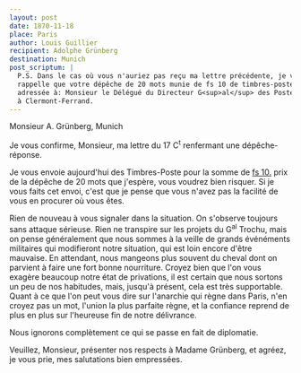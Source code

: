 ```yaml
---
layout: post
date: 1870-11-18
place: Paris
author: Louis Guillier
recipient: Adolphe Grünberg
destination: Munich
post_scriptum: |
  P.S. Dans le cas où vous n'auriez pas reçu ma lettre précédente, je vous
  rappelle que votre dépêche de 20 mots munie de fs 10 de timbres-poste doit être
  adressée à: Monsieur le Délégué du Directeur G<sup>al</sup> des Postes (Puy de Dôme)
  à Clermont-Ferrand.
---
```


Monsieur A. Grünberg, Munich


Je vous confirme, Monsieur, ma lettre du 17 C<sup>t</sup> renfermant une dépêche-réponse.

Je vous envoie aujourd'hui des Timbres-Poste pour la somme de <ins>fs 10.</ins>
prix de la dépêche de 20 mots que j'espère, vous voudrez bien risquer. Si je
vous faits cet envoi, c'est que je pense que vous n'avez pas la facilité de
vous en procurer où vous êtes.

Rien de nouveau à vous signaler dans la situation.
On s'observe toujours sans attaque sérieuse.
Rien ne transpire sur les projets du G<sup>al</sup> Trochu, mais on pense généralement que
nous sommes à la veille de grands événéments militaires qui modifieront notre
situation, qui est loin encore d'être mauvaise.
En attendant, nous mangeons plus souvent du cheval dont on parvient à faire une
fort bonne nourriture.
Croyez bien que l'on vous exagère beaucoup notre état de privations, il est
certain que nous sortons un peu de nos habitudes, mais, jusqu'à présent, cela
est très supportable.
Quant à ce que l'on peut vous dire sur l'anarchie qui règne dans Paris, n'en
croyez pas un mot, l'union la plus parfaite règne, et la confiance reprend de
plus en plus sur l'heureuse fin de notre délivrance.

Nous ignorons complètement ce qui se passe en fait de diplomatie.

Veuillez, Monsieur, présenter nos respects à Madame Grünberg, et agréez, je
vous prie, mes salutations bien empressées.
